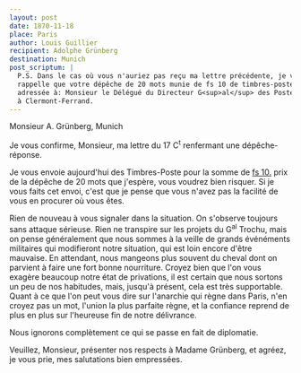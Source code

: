 ```yaml
---
layout: post
date: 1870-11-18
place: Paris
author: Louis Guillier
recipient: Adolphe Grünberg
destination: Munich
post_scriptum: |
  P.S. Dans le cas où vous n'auriez pas reçu ma lettre précédente, je vous
  rappelle que votre dépêche de 20 mots munie de fs 10 de timbres-poste doit être
  adressée à: Monsieur le Délégué du Directeur G<sup>al</sup> des Postes (Puy de Dôme)
  à Clermont-Ferrand.
---
```


Monsieur A. Grünberg, Munich


Je vous confirme, Monsieur, ma lettre du 17 C<sup>t</sup> renfermant une dépêche-réponse.

Je vous envoie aujourd'hui des Timbres-Poste pour la somme de <ins>fs 10.</ins>
prix de la dépêche de 20 mots que j'espère, vous voudrez bien risquer. Si je
vous faits cet envoi, c'est que je pense que vous n'avez pas la facilité de
vous en procurer où vous êtes.

Rien de nouveau à vous signaler dans la situation.
On s'observe toujours sans attaque sérieuse.
Rien ne transpire sur les projets du G<sup>al</sup> Trochu, mais on pense généralement que
nous sommes à la veille de grands événéments militaires qui modifieront notre
situation, qui est loin encore d'être mauvaise.
En attendant, nous mangeons plus souvent du cheval dont on parvient à faire une
fort bonne nourriture.
Croyez bien que l'on vous exagère beaucoup notre état de privations, il est
certain que nous sortons un peu de nos habitudes, mais, jusqu'à présent, cela
est très supportable.
Quant à ce que l'on peut vous dire sur l'anarchie qui règne dans Paris, n'en
croyez pas un mot, l'union la plus parfaite règne, et la confiance reprend de
plus en plus sur l'heureuse fin de notre délivrance.

Nous ignorons complètement ce qui se passe en fait de diplomatie.

Veuillez, Monsieur, présenter nos respects à Madame Grünberg, et agréez, je
vous prie, mes salutations bien empressées.
